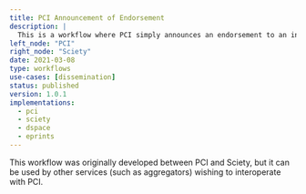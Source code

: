 ```yaml
---
title: PCI Announcement of Endorsement
description: |
  This is a workflow where PCI simply announces an endorsement to an interested service, e.g. an aggregator such as Sciety.
left_node: "PCI"
right_node: "Sciety"
date: 2021-03-08
type: workflows
use-cases: [dissemination]
status: published
version: 1.0.1
implementations:
  - pci
  - sciety
  - dspace
  - eprints
---
```


This workflow was originally developed between PCI and Sciety, but it can be used by other services (such as aggregators) wishing to interoperate with PCI.